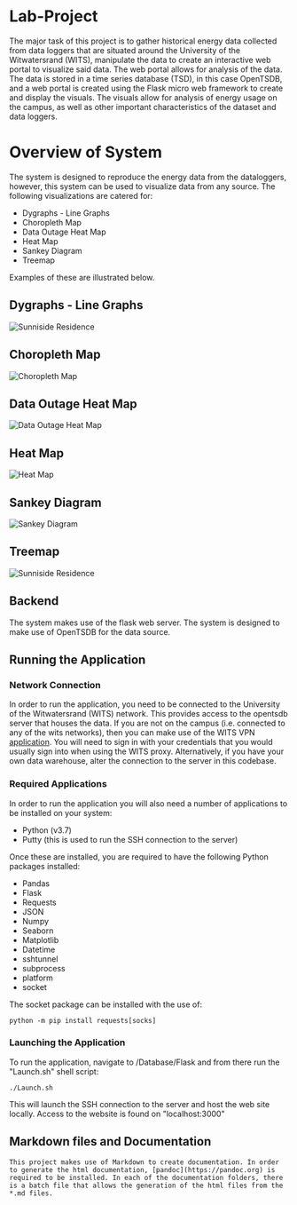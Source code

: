 # Lab-Project

The major task of this project is to gather historical energy data collected from data loggers that are situated around the University of the Witwatersrand (WITS), manipulate the data to create an interactive web portal to visualize said data. The web portal allows for analysis of the data. The data is stored in a time series database (TSD), in this case OpenTSDB, and a web portal is created using the Flask micro web framework to create and display the visuals. The visuals allow for analysis of energy usage on the campus, as well as other important characteristics of the dataset and data loggers.

# Overview of System

The system is designed to reproduce the energy data from the dataloggers, however, this system can be used to visualize data from any source.
The following visualizations are catered for:

* Dygraphs - Line Graphs
* Choropleth Map
* Data Outage Heat Map
* Heat Map
* Sankey Diagram
* Treemap

Examples of these are illustrated below.

## Dygraphs - Line Graphs

![Sunniside Residence](https://github.com/tintin305/Lab-Project/blob/master/Administration_Documents/Poster_Template/Feathergraphics/DygraphsSunisideResidence.png?raw=true "Sunniside Residence")

## Choropleth Map

![Choropleth Map](https://github.com/tintin305/Lab-Project/blob/master/Administration_Documents/Poster_Template/Feathergraphics/ChoroplethMap.PNG?raw=true "Choropleth Map of West Campus")

## Data Outage Heat Map

![Data Outage Heat Map](https://github.com/tintin305/Lab-Project/blob/master/Administration_Documents/Poster_Template/Feathergraphics/DataOutageDavidWebster.PNG?raw=true "Data Outage Heat Map")

## Heat Map

![Heat Map](https://github.com/tintin305/Lab-Project/blob/master/Administration_Documents/Poster_Template/Feathergraphics/HeatMapCollegeHouse.PNG?raw=true "Heat Map")

## Sankey Diagram

![Sankey Diagram](https://github.com/tintin305/Lab-Project/blob/master/Administration_Documents/Poster_Template/Feathergraphics/SankeyMatrix.PNG?raw=true "Sankey Diagram")

## Treemap

![Sunniside Residence](https://github.com/tintin305/Lab-Project/blob/master/Administration_Documents/Poster_Template/Feathergraphics/Treemap.PNG?raw=true "Tree Map")

## Backend

The system makes use of the flask web server. The system is designed to make use of OpenTSDB for the data source.

## Running the Application

### Network Connection

In order to run the application, you need to be connected to the University of the Witwatersrand (WITS) network. This provides access to the opentsdb server that houses the data.
If you are not on the campus (i.e. connected to any of the wits networks), then you can make use of the WITS VPN [application](https://www.wits.ac.za/access/). 
You will need to sign in with your credentials that you would usually sign into when using the WITS proxy.
Alternatively, if you have your own data warehouse, alter the connection to the server in this codebase.

### Required Applications

In order to run the application you will also need a number of applications to be installed on your system:

* Python (v3.7)
* Putty (this is used to run the SSH connection to the server)

Once these are installed, you are required to have the following Python packages installed:

  * Pandas
  * Flask
  * Requests
  * JSON
  * Numpy
  * Seaborn
  * Matplotlib
  * Datetime
  * sshtunnel
  * subprocess
  * platform
  * socket

The socket package can be installed with the use of:

    python -m pip install requests[socks]

### Launching the Application

To run the application, navigate to /Database/Flask and from there run the "Launch.sh" shell script:

    ./Launch.sh

This will launch the SSH connection to the server and host the web site locally.
Access to the website is found on "localhost:3000"

## Markdown files and Documentation

    This project makes use of Markdown to create documentation. In order to generate the html documentation, [pandoc](https://pandoc.org) is required to be installed. In each of the documentation folders, there is a batch file that allows the generation of the html files from the *.md files.